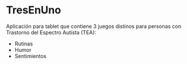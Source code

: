 # TresEnUno

Aplicación para tablet que contiene 3 juegos distinos para personas con Trastorno del Espectro Autista (TEA):
- Rutinas
- Humor
- Sentimientos
